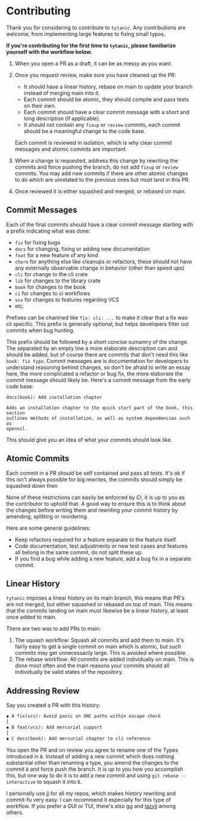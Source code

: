 # Contributing
Thank you for considering to contribute to `tytanic`.
Any contributions are welcome, from implementing large features to fixing small typos.

**If you're contributing for the first time to `tytanic`, please familiarize yourself with the workflow below.**

1. When you open a PR as a draft, it can be as messy as you want.
1. Once you request review, make sure you have cleaned up the PR:
   - It should have a linear history, rebase on main to update your branch instead of merging main into it.
   - Each commit should be atomic, they should compile and pass tests on their own.
   - Each commit should have a clear commit message with a short and long description (if applicable).
   - It should not contain any `fixup` or `review` commits, each commit should be a meaningful change to the code base.

   Each commit is reviewed in isolation, which is why clear commit messages and atomic commits are important.
1. When a change is requested, address this change by rewriting the commits and force pushing the branch, do not add `fixup` or `review` commits.
  You may add new commits if there are other atomic changes to do which are unrelated to the previous ones but must land in this PR.
1. Once reviewed it is either squashed and merged, or rebased on main.

## Commit Messages
Each of the final commits should have a clear commit message starting with a prefix indicating what was done:
- `fix` for fixing bugs
- `docs` for changing, fixing or adding new documentation
- `feat` for a new feature of any kind
- `chore` for anything else like cleanups or refactors, these should not have any externally observable change in behavior (other than speed ups)
- `cli` for change to the cli crate
- `lib` for changes to the library crate
- `book` for changes to the book
- `ci` for changes to ci workflows
- `vcs` for changes to features regarding VCS
- etc.

Prefixes can be chanined like `fix: cli: ...` to make it clear that a fix was cli specific.
This prefix is generally optional, but helps developers filter out commits when bug hunting.

This prefix should be followed by a short concise sumamry of the change.
The separated by an empty line a more elaborate description can and should be added, but of course there are commits that don't need this like `book: fix typo`.
Commit messages are is documentation for developers to understand reasoning behind changes, so don't be afraid to write an essay here, the more complicated a refactor or bug fix, the more elaborate the commit message should likely be.
Here's a commit message from the early code base:

```
docs(book): Add installation chapter

Adds an installation chapter to the quick start part of the book, this section
outlines methods of installation, as well as system dependencies such as
openssl.
```

This should give you an idea of what your commits should look like.

## Atomic Commits
Each commit in a PR should be self contained and pass all tests.
It's ok if this isn't always possible for big rewrites, the commits should simply be squashed down then

None of these restrictions can easily be enforced by CI, it is up to you as the contributor to uphold that.
A good way to ensure this is to think about the changes before writing them and rewriting your commit history by amending, splitting or reordering.

Here are some general guidelines:
- Keep refactors required for a feature separate to the feature itself.
- Code documentation, test adjustments or new test cases and features all belong in the same commit, do not split these up.
- If you find a bug while adding a new feature, add a bug fix in a separate commit.

## Linear History
`tytanic` imposes a linear history on its main branch, this means that PR's are not merged, but either squashed or rebased on top of main.
This means that the commits landing on main must likewise be a linear history, at least once added to main.

There are two was to add PRs to main:
1. The squash workflow: Squash all commits and add them to main.
   It's fairly easy to get a single commit on main which is atomic, but such commits may get unnecessarily large.
   This is avoided where possible.
1. The rebase workflow: All commits are added individually on main.
   This is done most often and the main reasons your commits should all individually be valid states of the repository.

## Addressing Review
Say you created a PR with this history:

```txt
◆ A fix(vcs): Avoid panic on UNC paths within escape check
│
◆ B feat(vcs): Add mercurial support
│
◆ C docs(book): Add mercurial chapter to cli reference
```

You open the PR and on review you agree to rename one of the Types introduced in `B`.
Instead of adding a new commit which does nothing substantial other than renaming a type, you amend the changes to the commit `B` and force push the branch.
It is up to you how you accomplish this, but one way to do it is to add a new commit and using `git rebase --interactive` to squash it into `B`.

I personally use [jj] for all my repos, which makes history rewriting and commit-fu very easy.
I can recommend it especially for this type of workflow.
If you prefer a GUI or TUI, there's also [gg] and [lazyjj] among others.

[jj]: https://github.com/martinvonz/jj
[gg]: https://github.com/gulbanana/gg
[lazyjj]: https://github.com/Cretezy/lazyjj

